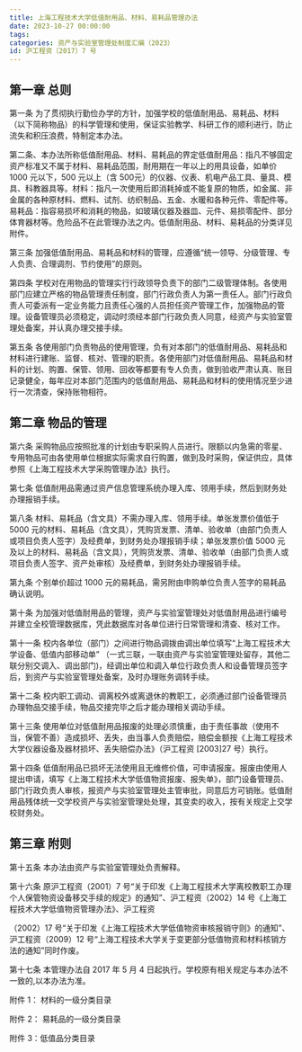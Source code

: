 ```yaml
---
title: 上海工程技术大学低值耐用品、材料、易耗品管理办法
date: 2023-10-27 00:00:00
tags:
categories: 资产与实验室管理处制度汇编（2023）
id: 沪工程资〔2017〕7 号
---
```


## 第一章 总则

第一条 为了贯彻执行勤俭办学的方针，加强学校的低值耐用品、易耗品、材料（以下简称物品）的科学管理和使用，保证实验教学、科研工作的顺利进行，防止流失和积压浪费，特制定本办法。

第二条、本办法所称低值耐用品、材料、易耗品的界定低值耐用品：指凡不够固定资产标准又不属于材料、易耗品范围，耐用期在一年以上的用具设备，如单价 1000 元以下，500 元以上（含 500元）的仪器、仪表、机电产品工具、量具、模具、科教器具等。材料：指凡一次使用后即消耗掉或不能复原的物质，如金属、非金属的各种原材料、燃料、试剂、纺织制品、五金、水暖和各种元件、零配件等。易耗品：指容易损坏和消耗的物品，如玻璃仪器及器皿、元件、易损零配件、部分体育器材等。危险品不在此管理办法之内。低值耐用品、材料、易耗品的分类详见附件。

第三条 加强低值耐用品、易耗品和材料的管理，应遵循“统一领导、分级管理、专人负责、合理调剂、节约使用”的原则。

第四条 学校对在用物品的管理实行行政领导负责下的部门二级管理体制。各使用部门应建立严格的物品管理责任制度，部门行政负责人为第一责任人。部门行政负责人可委派有一定业务能力且责任心强的人员担任资产管理工作，加强物品的管理。设备管理员必须稳定，调动时须经本部门行政负责人同意，经资产与实验室管理处备案，并认真办理交接手续。

第五条 各使用部门负责物品的使用管理，负有对本部门的低值耐用品、易耗品和材料进行建账、监督、核对、管理的职责。各使用部门对低值耐用品、易耗品和材料的计划、购置、保管、领用、回收等都要有专人负责，做到验收严肃认真、账目记录健全，每年应对本部门范围内的低值耐用品、易耗品和材料的使用情况至少进行一次清查，保持账物相符。

## 第二章 物品的管理

第六条 采购物品应按照批准的计划由专职采购人员进行。限额以内急需的零星、专用物品可由各使用单位根据实际需求自行购置，做到及时采购，保证供应，具体参照《上海工程技术大学采购管理办法》执行。

第七条 低值耐用品需通过资产信息管理系统办理入库、领用手续，然后到财务处办理报销手续。

第八条 材料、易耗品（含文具）不需办理入库、领用手续。单张发票价值低于 5000 元的材料、易耗品（含文具），凭购货发票、清单、验收单（由部门负责人或项目负责人签字）及经费单，到财务处办理报销手续；单张发票价值 5000 元及以上的材料、易耗品（含文具），凭购货发票、清单、验收单（由部门负责人或项目负责人签字、资产处审核）及经费单，到财务处办理报销手续。

第九条 个别单价超过 1000 元的易耗品，需另附由申购单位负责人签字的易耗品确认说明。

第十条 为加强对低值耐用品的管理，资产与实验室管理处对低值耐用品进行编号并建立全校管理数据库，凭此数据库对各单位进行日常管理和清查、核对工作。

第十一条 校内各单位（部门）之间进行物品调拨由调出单位填写“上海工程技术大学设备、低值内部移动单” （一式三联，一联由资产与实验室管理处留存，其他二联分别交调入、调出部门)，经调出单位和调入单位行政负责人和设备管理员签字后，到资产与实验室管理处备案，及时办理账务调转手续。

第十二条 校内职工调动、调离校外或离退休的教职工，必须通过部门设备管理员办理物品交接手续，物品交接完毕之后才能办理相关调动手续。

第十三条 使用单位对低值耐用品报废的处理必须慎重，由于责任事故（使用不当，保管不善）造成损坏、丢失，由当事人负责赔偿，赔偿金额按《上海工程技术大学仪器设备及器材损坏、丢失赔偿办法》（沪工程资 [2003]27 号）执行。

第十四条 低值耐用品已损坏无法使用且无维修价值，可申请报废。报废由使用人提出申请，填写《上海工程技术大学低值物资报废、报失单》，部门设备管理员、部门行政负责人审核，报资产与实验室管理处主管审批，同意后方可销账。低值耐用品残体统一交学校资产与实验室管理处处理，其变卖的收入，按有关规定上交学校财务处。

## 第三章 附则

第十五条 本办法由资产与实验室管理处负责解释。

第十六条 原沪工程资（2001）7 号“关于印发《上海工程技术大学离校教职工办理个人保管物资设备移交手续的规定》的通知”、沪工程资（2002）14 号《上海工程技术大学低值物资管理办法》、沪工程资

（2002）17 号“关于印发《上海工程技术大学低值物资审核报销守则》的通知”、沪工程资（2009）12 号“上海工程技术大学关于变更部分低值物资和材料核销方法的通知”同时作废。

第十七条 本管理办法自 2017 年 5 月 4 日起执行。学校原有相关规定与本办法不一致的,以本办法为准。

附件 1： 材料的一级分类目录 

附件 2： 易耗品的一级分类目录 

附件 3：低值品分类目录
